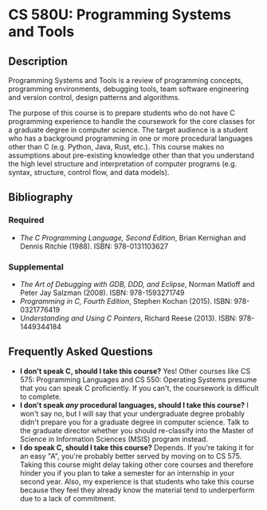 # CS 580U: Programming Systems and Tools

## Description

Programming Systems and Tools is a review of programming concepts, programming environments, debugging tools, team software engineering and version control, design patterns and algorithms.

The purpose of this course is to prepare students who do not have C programming experience to handle the coursework for the core classes for a graduate degree in computer science. 
The target audience is a student who has a background programming in one or more procedural languages other than C (e.g. Python, Java, Rust, etc.). 
This course makes no assumptions about pre-existing knowledge other than that you understand the high level structure and interpretation of computer programs (e.g. syntax, structure, control flow, and data models).

## Bibliography

### Required

- _The C Programming Language, Second Edition_, Brian Kernighan and Dennis Ritchie (1988). ISBN: 978-0131103627

### Supplemental

- _The Art of Debugging with GDB, DDD, and Eclipse_, Norman Matloff and Peter Jay Salzman (2008). ISBN: 978-1593271749
- _Programming in C, Fourth Edition_, Stephen Kochan (2015). ISBN: 978-0321776419
- _Understanding and Using C Pointers_, Richard Reese (2013). ISBN: 978-1449344184

## Frequently Asked Questions

- **I don't speak C, should I take this course?** Yes! Other courses like CS 575: Programming Languages and CS 550: Operating Systems presume that you can speak C proficiently. If you can't, the coursework is difficult to complete.
- **I don't speak _any_ procedural languages, should I take this course?** I won't say no, but I will say that your undergraduate degree probably didn't prepare you for a graduate degree in computer science. Talk to the graduate director whether you should re-classify into the Master of Science in Information Sciences (MSIS) program instead.
- **I do speak C, should I take this course?** Depends. If you're taking it for an easy "A", you're probably better served by moving on to CS 575. Taking this course might delay taking other core courses and therefore hinder you if you plan to take a semester for an internship in your second year. Also, my experience is that students who take this course because they feel they already know the material tend to underperform due to a lack of commitment.
